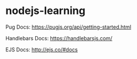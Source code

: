 # nodejs-learning

Pug Docs: https://pugjs.org/api/getting-started.html

Handlebars Docs: https://handlebarsjs.com/

EJS Docs: http://ejs.co/#docs